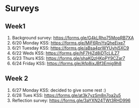 # Surveys

## Week1 

1. Background survey: https://forms.gle/G4kLRho75MopRB7XA
2. 6/20 Monday KSS: https://forms.gle/MjF6RniYsQheEjxe7
3. 6/21 Tuesday KSS: https://forms.gle/aBsa4prWYUyhj5XC9
4. 6/22 Weds KSS: https://forms.gle/hF7HiZd8iDTcLjLZ7
5. 6/23 Thurs KSS: https://forms.gle/shaKQzHKpPY9CZar7
6. 6/24 Friday KSS: https://forms.gle/Afp8ixJBf3Emig9h8

## Week 2 

1. 6/27 Monday KSS: decided to give some rest :)
2. 6/28 Tues KSS: https://forms.gle/at3k7yzSm8n7oa2u5
3. Reflection survey: https://forms.gle/3aYXN24TWt3RHD996 
